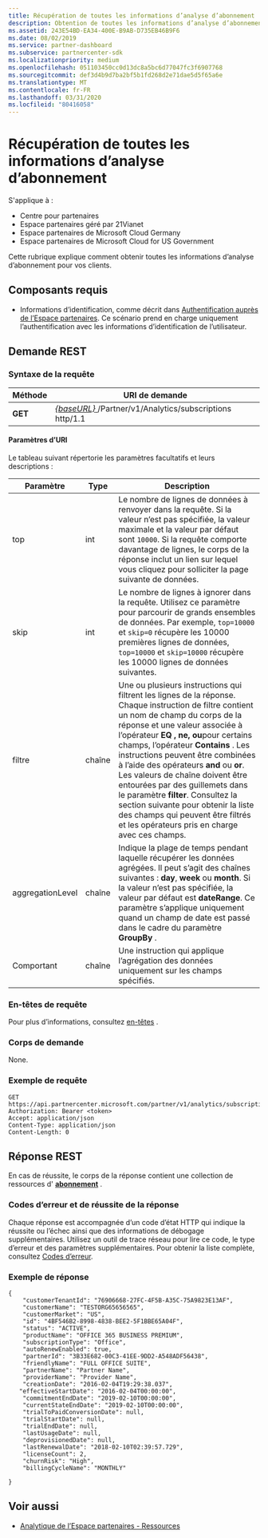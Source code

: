 ```yaml
---
title: Récupération de toutes les informations d’analyse d’abonnement
description: Obtention de toutes les informations d’analyse d’abonnement.
ms.assetid: 243E54BD-EA34-400E-B9AB-D735EB46B9F6
ms.date: 08/02/2019
ms.service: partner-dashboard
ms.subservice: partnercenter-sdk
ms.localizationpriority: medium
ms.openlocfilehash: 051103450cc0d13dc8a5bc6d77047fc3f6907768
ms.sourcegitcommit: def3d4b9d7ba2bf5b1fd268d2e71dae5d5f65a6e
ms.translationtype: MT
ms.contentlocale: fr-FR
ms.lasthandoff: 03/31/2020
ms.locfileid: "80416058"
---
```

# <a name="get-all-subscription-analytics-information"></a>Récupération de toutes les informations d’analyse d’abonnement

S'applique à :

- Centre pour partenaires
- Espace partenaires géré par 21Vianet
- Espace partenaires de Microsoft Cloud Germany
- Espace partenaires de Microsoft Cloud for US Government

Cette rubrique explique comment obtenir toutes les informations d’analyse d’abonnement pour vos clients.

## <a name="prerequisites"></a>Composants requis

- Informations d’identification, comme décrit dans [Authentification auprès de l’Espace partenaires](partner-center-authentication.md). Ce scénario prend en charge uniquement l’authentification avec les informations d’identification de l’utilisateur.

## <a name="rest-request"></a>Demande REST

### <a name="request-syntax"></a>Syntaxe de la requête

| Méthode | URI de demande |
|--------|-------------|
| **GET** | [ *\{baseURL\}* ](partner-center-rest-urls.md)/Partner/v1/Analytics/subscriptions http/1.1 |

#### <a name="uri-parameters"></a>Paramètres d’URI

Le tableau suivant répertorie les paramètres facultatifs et leurs descriptions :

| Paramètre | Type |  Description |
|-----------|------|--------------|
| top | int | Le nombre de lignes de données à renvoyer dans la requête. Si la valeur n’est pas spécifiée, la valeur maximale et la valeur par défaut sont `10000`. Si la requête comporte davantage de lignes, le corps de la réponse inclut un lien sur lequel vous cliquez pour solliciter la page suivante de données. |
| skip | int | Le nombre de lignes à ignorer dans la requête. Utilisez ce paramètre pour parcourir de grands ensembles de données. Par exemple, `top=10000` et `skip=0` récupère les 10000 premières lignes de données, `top=10000` et `skip=10000` récupère les 10000 lignes de données suivantes. |
| filtre | chaîne | Une ou plusieurs instructions qui filtrent les lignes de la réponse. Chaque instruction de filtre contient un nom de champ du corps de la réponse et une valeur associée à l’opérateur **EQ** **, ne, ou**pour certains champs, l’opérateur **Contains** . Les instructions peuvent être combinées à l’aide des opérateurs **and** ou **or**. Les valeurs de chaîne doivent être entourées par des guillemets dans le paramètre **filter**. Consultez la section suivante pour obtenir la liste des champs qui peuvent être filtrés et les opérateurs pris en charge avec ces champs. |
| aggregationLevel | chaîne | Indique la plage de temps pendant laquelle récupérer les données agrégées. Il peut s’agit des chaînes suivantes : **day**, **week** ou **month**. Si la valeur n’est pas spécifiée, la valeur par défaut est **dateRange**. Ce paramètre s’applique uniquement quand un champ de date est passé dans le cadre du paramètre **GroupBy** . |
| Comportant | chaîne | Une instruction qui applique l’agrégation des données uniquement sur les champs spécifiés. |

### <a name="request-headers"></a>En-têtes de requête

Pour plus d’informations, consultez [en-têtes](headers.md) .

### <a name="request-body"></a>Corps de demande

None.

### <a name="request-example"></a>Exemple de requête

```http
GET https://api.partnercenter.microsoft.com/partner/v1/analytics/subscriptions
Authorization: Bearer <token>
Accept: application/json
Content-Type: application/json
Content-Length: 0
```

## <a name="rest-response"></a>Réponse REST

En cas de réussite, le corps de la réponse contient une collection de ressources d' [**abonnement**](partner-center-analytics-resources.md#subscription) .

### <a name="response-success-and-error-codes"></a>Codes d’erreur et de réussite de la réponse

Chaque réponse est accompagnée d’un code d’état HTTP qui indique la réussite ou l’échec ainsi que des informations de débogage supplémentaires. Utilisez un outil de trace réseau pour lire ce code, le type d’erreur et des paramètres supplémentaires. Pour obtenir la liste complète, consultez [Codes d’erreur](error-codes.md).

### <a name="response-example"></a>Exemple de réponse

```http
{
    "customerTenantId": "76906668-27FC-4F5B-A35C-75A9823E13AF",
    "customerName": "TESTORG65656565",
    "customerMarket": "US",
    "id": "4BF546B2-8998-4838-BEE2-5F1BBE65A04F",
    "status": "ACTIVE",
    "productName": "OFFICE 365 BUSINESS PREMIUM",
    "subscriptionType": "Office",
    "autoRenewEnabled": true,
    "partnerId": "3B33E682-00C3-41EE-9DD2-A548ADF56438",
    "friendlyName": "FULL OFFICE SUITE",
    "partnerName": "Partner Name",
    "providerName": "Provider Name",
    "creationDate": "2016-02-04T19:29:38.037",
   "effectiveStartDate": "2016-02-04T00:00:00",
    "commitmentEndDate": "2019-02-10T00:00:00",
    "currentStateEndDate": "2019-02-10T00:00:00",
    "trialToPaidConversionDate": null,
    "trialStartDate": null,
    "trialEndDate": null,
    "lastUsageDate": null,
    "deprovisionedDate": null,
    "lastRenewalDate": "2018-02-10T02:39:57.729",
    "licenseCount": 2,
    "churnRisk": "High",
    "billingCycleName": "MONTHLY"

}
```

## <a name="see-also"></a>Voir aussi

- [Analytique de l’Espace partenaires - Ressources](partner-center-analytics-resources.md)
